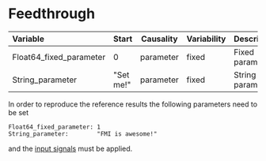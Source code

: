 # Feedthrough

| Variable                  | Start     | Causality | Variability | Description
|:--------------------------| ----------|-----------|-------------|:---------------
| Float64\_fixed\_parameter | 0         | parameter | fixed       | Fixed parameter
| String\_parameter         | "Set me!" | parameter | fixed       | String parameter

In order to reproduce the reference results the following parameters need to be set

```
Float64_fixed_parameter: 1
String_parameter:        "FMI is awesome!"
```

and the [input signals](Feedthrough_in.csv) must be applied.
